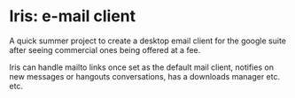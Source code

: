 # Iris: e-mail client

A quick summer project to create a desktop email client for the google suite after seeing commercial ones being offered at a fee.

Iris can handle mailto links once set as the default mail client, notifies on new messages or hangouts conversations, has a downloads manager etc. etc.
